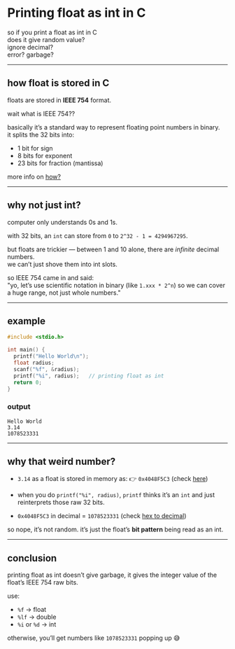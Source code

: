 # Printing float as int in C

so if you print a float as int in C  
does it give random value?  
ignore decimal?  
error? garbage?  

---

## how float is stored in C

floats are stored in **IEEE 754** format.  

wait what is IEEE 754??  

basically it’s a standard way to represent floating point numbers in binary.  
it splits the 32 bits into:  

- 1 bit for sign  
- 8 bits for exponent  
- 23 bits for fraction (mantissa)  

more info on [how?](https://larrylu.dev/why-01-02-03-a-deep-dive-into-ieee-754-and-floating-point-arithmetic)

---

## why not just int?

computer only understands 0s and 1s.  

with 32 bits, an `int` can store from `0` to `2^32 - 1 = 4294967295`.  

but floats are trickier — between 1 and 10 alone, there are *infinite* decimal numbers.  
we can’t just shove them into int slots.  

so IEEE 754 came in and said:  
"yo, let’s use scientific notation in binary (like `1.xxx * 2^n`) so we can cover a huge range, not just whole numbers."  

---

## example

```c
#include <stdio.h>

int main() {
  printf("Hello World\n");
  float radius;
  scanf("%f", &radius);
  printf("%i", radius);   // printing float as int
  return 0;
}
````

### output

```
Hello World
3.14
1078523331
```

---

## why that weird number?

* `3.14` as a float is stored in memory as:
  👉 `0x4048F5C3` (check [here](https://float.exposed/0x4048f5c3))

* when you do `printf("%i", radius)`,
  `printf` thinks it’s an `int` and just reinterprets those raw 32 bits.

* `0x4048F5C3` in decimal = `1078523331`
  (check [hex to decimal](https://www.rapidtables.com/convert/number/hex-to-decimal.html?x=4048F5C3))

so nope, it’s not random. it’s just the float’s **bit pattern** being read as an int.

---

## conclusion

printing float as int doesn’t give garbage,
it gives the integer value of the float’s IEEE 754 raw bits.

use:

* `%f` → float
* `%lf` → double
* `%i` or `%d` → int

otherwise, you’ll get numbers like `1078523331` popping up 😅